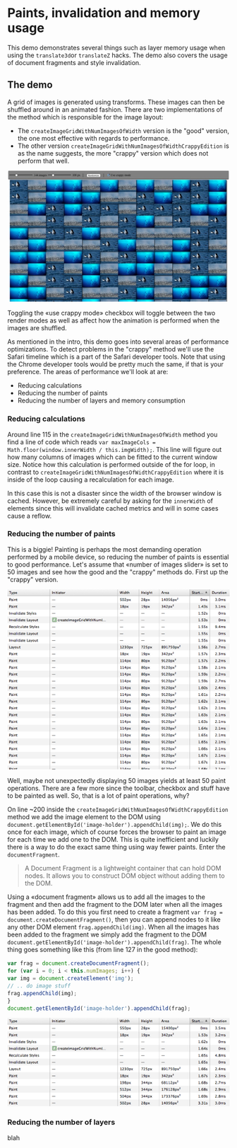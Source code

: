# Paints, invalidation and memory usage
This demo demonstrates several things such as layer memory usage when using the `translate3d`or `translateZ` hacks. The demo also covers the usage of document fragments and style invalidation.

## The demo
A grid of images is generated using transforms. These images can then be shuffled around in an animated fashion. There are two implementations of the  method which is responsible for the image layout:
* The `createImageGridWithNumImagesOfWidth` version is the "good" version, the one most effective with regards to performance.
* The other version `createImageGridWithNumImagesOfWidthCrappyEdition` is as the name suggests, the more "crappy" version which does not perform that well.

![alt_text][imagegrid_demo]

Toggling the «use crappy mode» checkbox will toggle between the two render modes as well as affect how the animation is performed when the images are shuffled.

As mentioned in the intro, this demo goes into several areas of performance optimizations. To detect problems in the "crappy" method we'll use the Safari timeline which is a part of the Safari developer tools. Note that using the Chrome developer tools would be pretty much the same, if that is your preference. The areas of performance we'll look at are:

* Reducing calculations
* Reducing the number of paints
* Reducing the number of layers and memory consumption

### Reducing calculations
Around line 115 in the `createImageGridWithNumImagesOfWidth` method you find a line of code which reads `var maxImageCols = Math.floor(window.innerWidth / this.imgWidth);`. This line will figure out how many columns of images which can be fitted to the current window size. Notice how this calculation is performed outside of the for loop, in contrast to `createImageGridWithNumImagesOfWidthCrappyEdition` where it is inside of the loop causing a recalculation for each image.

In this case this is not a disaster since the width of the browser window is cached. However, be extremely careful by asking for the `innerWidth` of elements since this will invalidate cached metrics and will in some cases cause a reflow.

### Reducing the number of paints
This is a biggie! Painting is perhaps the most demanding operation performed by a mobile device, so reducing the number of paints is essential to good performance. Let's assume that «number of images slider» is set to 50 images and see how the good and the "crappy" methods do. First up the "crappy" version.

![alt_text][imagegrid_paints_bad]

Well, maybe not unexpectedly displaying 50 images yields at least 50 paint operations. There are a few more since the toolbar, checkbox and stuff have to be painted as well. So, that is a lot of paint operations, why?

On line ~200 inside the `createImageGridWithNumImagesOfWidthCrappyEdition` method we add the image element to the DOM using `document.getElementById('image-holder').appendChild(img);`. We do this once for each image, which of course forces the browser to paint an image for each time we add one to the DOM. This is quite inefficient and luckily there is a way to do the exact same thing using way fewer paints. Enter the `documentFragment`.

> A Document Fragment is a lightweight container that can hold DOM nodes. It allows you to construct DOM object without adding them to the DOM.

Using a «document fragment» allows us to add all the images to the fragment and then add the fragment to the DOM later when all the images has been added. To do this you first need to create a fragment `var frag = document.createDocumentFragment()`, then you can append nodes to it like any other DOM element `frag.appendChild(img)`. When all the images has been added to the fragment we simply add the fragment to the DOM `document.getElementById('image-holder').appendChild(frag)`. The whole thing goes something like this (from line 127 in the good method):
```javascript
var frag = document.createDocumentFragment();
for (var i = 0; i < this.numImages; i++) {
var img = document.createElement('img');
// .. do image stuff
frag.appendChild(img);
}
document.getElementById('image-holder').appendChild(frag);
```

![alt_text][imagegrid_paints_good]

### Reducing the number of layers
blah

[imagegrid_demo]: ../_resources/imagegrid_demo.jpg "Demo"
[imagegrid_paints_bad]: ../_resources/imagegrid_paints_bad.jpg "Paints"
[imagegrid_paints_good]: ../_resources/imagegrid_paints_good.jpg "Paints"